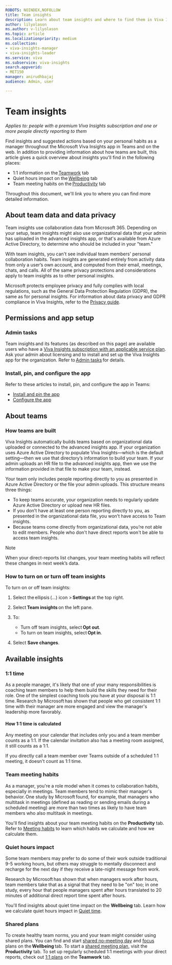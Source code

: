 ```yaml
---
ROBOTS: NOINDEX,NOFOLLOW
title: Team insights
description: Learn about team insights and where to find them in Viva Insights in Teams and on the web
author: lilyolason
ms.author: v-lilyolason
ms.topic: article
ms.localizationpriority: medium 
ms.collection: 
- viva-insights-manager
- viva-insights-leader
ms.service: viva 
ms.subservice: viva-insights 
search.appverid: 
- MET150 
manager: anirudhbajaj
audience: Admin, user

---
```


# Team insights

*Applies to: people with a premium Viva Insights subscription and one or more people directly reporting to them*

Find insights and suggested actions based on your personal habits as a manager throughout the Microsoft Viva Insights app in Teams and on the web. In addition to providing information about how teams are built, this article gives a quick overview about insights you'll find in the following places:

* 1:1 information on the [Teamwork](../personal/teams/teamwork.md) tab
* Quiet hours impact on the [Wellbeing](../personal/teams/wellbeing.md) tab 
* Team meeting habits on the [Productivity](../personal/teams/productivity.md) tab

Throughout this document, we'll link you to where you can find more detailed information.

## About team data and data privacy

Team insights use collaboration data from Microsoft 365. Depending on your setup, team insights might also use organizational data that your admin has uploaded in the advanced insights app, or that's available from Azure Active Directory, to determine who should be included in your "team."  

With team insights, you can't see individual team members' personal collaboration habits. Team insights are generated entirely from activity data from only a user’s own account, and computed from their email, meetings, chats, and calls. All of the same privacy protections and considerations apply to team insights as to other personal insights. 

Microsoft protects employee privacy and fully complies with local regulations, such as the General Data Protection Regulation (GDPR), the same as for personal insights. For information about data privacy and GDPR compliance in Viva Insights, refer to the [Privacy guide](../personal/teams/viva-teams-app-privacy.md).

## Permissions and app setup

### Admin tasks

Team insights and its features (as described on this page) are available users who have a [Viva Insights subscription with an applicable service plan](../personal/overview/plans-environments.md). Ask your admin about licensing and to install and set up the Viva Insights app for the organization. Refer to [Admin tasks](../personal/teams/viva-teams-app-admin-tasks.md) for details.

### Install, pin, and configure the app

Refer to these articles to install, pin, and configure the app in Teams:

* [Install and pin the app](../personal/teams/viva-teams-app-install.md)
* [Configure the app](../personal/teams/viva-teams-app-settings.md)

## About teams

### How teams are built

Viva Insights automatically builds teams based on organizational data uploaded or connected to the advanced insights app. If your organization uses Azure Active Directory to populate Viva Insights—which is the default setting—then we use that directory’s information to build your team. If your admin uploads an HR file to the advanced insights app, then we use the information provided in that file to make your team, instead.

Your team only includes people reporting directly to you as presented in Azure Active Directory or the file your admin uploads. This structure means three things:

* To keep teams accurate, your organization needs to regularly update Azure Active Directory or upload new HR files.
* If you don’t have at least one person reporting directly to you, as presented in the organizational data file, you won’t have access to Team insights.
* Because teams come directly from organizational data, you’re not able to edit members. People who don't have direct reports won't be able to access team insights.

>[!Note]
>When your direct-reports list changes, your team meeting habits will reflect these changes in next week’s data.

### How to turn on or turn off team insights

To turn on or off team insights:

1. Select the ellipsis (...) icon > **Settings** at the top right.

1. Select **Team insights** on the left pane.

1. To:
    * Turn off team insights, select **Opt out**.
    * To turn on team insights, select **Opt in**.

1. Select **Save changes**.

## Available insights

### 1:1 time

As a people manager, it's likely that one of your many responsibilities is coaching team members to help them build the skills they need for their role. One of the simplest coaching tools you have at your disposal is 1:1 time. Research by Microsoft has shown that people who get consistent 1:1 time with their manager are more engaged and view the manager's leadership more favorably.

#### How 1:1 time is calculated

Any meeting on your calendar that includes only you and a team member counts as a 1:1. If the calendar invitation also has a meeting room assigned, it still counts as a 1:1.

If you directly call a team member over Teams outside of a scheduled 1:1 meeting, it doesn't count as 1:1 time.

### Team meeting habits

As a manager, you're a role model when it comes to collaboration habits, especially in meetings. Team members tend to mimic their manager's behavior. One study by Microsoft found, for example, that managers who multitask in meetings (defined as reading or sending emails during a scheduled meeting) are more than two times as likely to have team members who also multitask in meetings.

You'll find insights about your team meeting habits on the **Productivity** tab. Refer to [Meeting habits](../personal/teams/meeting-habits.md) to learn which habits we calculate and how we calculate them.

### Quiet hours impact

Some team members may prefer to do some of their work outside traditional 9-5 working hours, but others may struggle to mentally disconnect and recharge for the next day if they receive a late-night message from work.

Research by Microsoft has shown that when managers work after hours, team members take that as a signal that they need to be "on" too; in one study, every hour that people managers spent after hours translated to 20 minutes of additional direct report time spent after hours.

You'll find insights about quiet time impact on the **Wellbeing** tab. Learn how we calculate quiet hours impact in [Quiet time](../personal/teams/quiet-time.md).

### Shared plans

To create healthy team norms, you and your team might consider using shared plans. You can find and start [shared no-meeting day](../personal/teams/shared-no-meeting-day.md) and [focus](../personal/teams/shared-focus-plan.md) plans on the **Wellbeing** tab. To start a [shared meeting plan](../personal/teams/shared-meeting-plan.md), visit the **Productivity** tab. To set up regularly scheduled 1:1 meetings with your direct reports, check out [1:1 plans](../personal/teams/1-1-plan.md) on the **Teamwork** tab.
